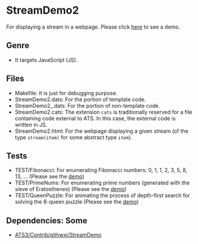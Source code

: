 # StreamDemo2

For displaying a stream in a webpage.
Please click [here](https://xanadu-lang.github.io/contrib/githwxi/StreamDemo2/TEST/QueenPuzzle/2020-12-12/.)
to see a demo.

## Genre
- It targets JavaScript (JS).

## Files
- Makefile: It is just for debugging purpose.
- StreamDemo2.dats: For the portion of template code.
- StreamDemo2_.dats: For the portion of non-template code. 
- StreamDemo2.cats: The extension `cats` is traditionally reserved for a file containing code external to ATS.
  In this case, the external code is written in JS.
- StreamDemo2.html: For the webpage displaying a given stream (of the type `stream(item)` for some abstract type `item`).

## Tests
- TEST/Fibonacci: For enumerating Fibonacci numbers: 0, 1, 1, 2, 3, 5, 8, 13, ...
  (Please see the [demo](https://xanadu-lang.github.io/contrib/githwxi/StreamDemo2/TEST/Fibonacci/2020-12-12/.))
- TEST/PrimeNums: For enumerating prime numbers (generated with the sieve of Eratosthenes)
  (Please see the [demo](https://xanadu-lang.github.io/contrib/githwxi/StreamDemo2/TEST/PrimeNums/2020-12-12/.))
- TEST/QueenPuzzle: For animating the process of depth-first search for solving the 8-queen puzzle
  (Please see the [demo](https://xanadu-lang.github.io/contrib/githwxi/StreamDemo2/TEST/QueenPuzzle/2020-12-12/.))

## Dependencies: Some

- [ATS3/Contrib/githwxi/StreamDemo](./../StreamDemo)

